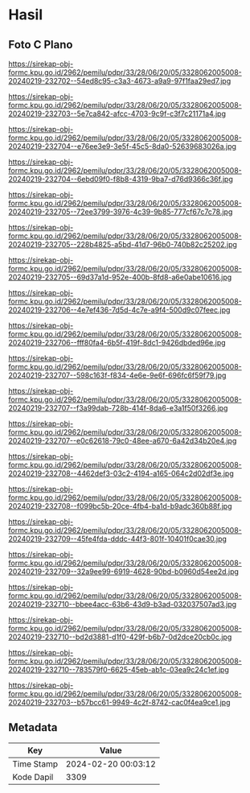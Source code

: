 # Hasil

## Foto C Plano

https://sirekap-obj-formc.kpu.go.id/2962/pemilu/pdpr/33/28/06/20/05/3328062005008-20240219-232702--54ed8c95-c3a3-4673-a9a9-97f1faa29ed7.jpg

https://sirekap-obj-formc.kpu.go.id/2962/pemilu/pdpr/33/28/06/20/05/3328062005008-20240219-232703--5e7ca842-afcc-4703-9c9f-c3f7c21171a4.jpg

https://sirekap-obj-formc.kpu.go.id/2962/pemilu/pdpr/33/28/06/20/05/3328062005008-20240219-232704--e76ee3e9-3e5f-45c5-8da0-52639683026a.jpg

https://sirekap-obj-formc.kpu.go.id/2962/pemilu/pdpr/33/28/06/20/05/3328062005008-20240219-232704--6ebd09f0-f8b8-4319-9ba7-d76d9366c36f.jpg

https://sirekap-obj-formc.kpu.go.id/2962/pemilu/pdpr/33/28/06/20/05/3328062005008-20240219-232705--72ee3799-3976-4c39-9b85-777cf67c7c78.jpg

https://sirekap-obj-formc.kpu.go.id/2962/pemilu/pdpr/33/28/06/20/05/3328062005008-20240219-232705--228b4825-a5bd-41d7-96b0-740b82c25202.jpg

https://sirekap-obj-formc.kpu.go.id/2962/pemilu/pdpr/33/28/06/20/05/3328062005008-20240219-232705--69d37a1d-952e-400b-8fd8-a6e0abe10616.jpg

https://sirekap-obj-formc.kpu.go.id/2962/pemilu/pdpr/33/28/06/20/05/3328062005008-20240219-232706--4e7ef436-7d5d-4c7e-a9f4-500d9c07feec.jpg

https://sirekap-obj-formc.kpu.go.id/2962/pemilu/pdpr/33/28/06/20/05/3328062005008-20240219-232706--fff80fa4-6b5f-419f-8dc1-9426dbded96e.jpg

https://sirekap-obj-formc.kpu.go.id/2962/pemilu/pdpr/33/28/06/20/05/3328062005008-20240219-232707--598c163f-f834-4e6e-9e6f-696fc6f59f79.jpg

https://sirekap-obj-formc.kpu.go.id/2962/pemilu/pdpr/33/28/06/20/05/3328062005008-20240219-232707--f3a99dab-728b-414f-8da6-e3a1f50f3266.jpg

https://sirekap-obj-formc.kpu.go.id/2962/pemilu/pdpr/33/28/06/20/05/3328062005008-20240219-232707--e0c62618-79c0-48ee-a670-6a42d34b20e4.jpg

https://sirekap-obj-formc.kpu.go.id/2962/pemilu/pdpr/33/28/06/20/05/3328062005008-20240219-232708--4462def3-03c2-4194-a165-064c2d02df3e.jpg

https://sirekap-obj-formc.kpu.go.id/2962/pemilu/pdpr/33/28/06/20/05/3328062005008-20240219-232708--f099bc5b-20ce-4fb4-ba1d-b9adc360b88f.jpg

https://sirekap-obj-formc.kpu.go.id/2962/pemilu/pdpr/33/28/06/20/05/3328062005008-20240219-232709--45fe4fda-dddc-44f3-801f-10401f0cae30.jpg

https://sirekap-obj-formc.kpu.go.id/2962/pemilu/pdpr/33/28/06/20/05/3328062005008-20240219-232709--32a9ee99-6919-4628-90bd-b0960d54ee2d.jpg

https://sirekap-obj-formc.kpu.go.id/2962/pemilu/pdpr/33/28/06/20/05/3328062005008-20240219-232710--bbee4acc-63b6-43d9-b3ad-032037507ad3.jpg

https://sirekap-obj-formc.kpu.go.id/2962/pemilu/pdpr/33/28/06/20/05/3328062005008-20240219-232710--bd2d3881-d1f0-429f-b6b7-0d2dce20cb0c.jpg

https://sirekap-obj-formc.kpu.go.id/2962/pemilu/pdpr/33/28/06/20/05/3328062005008-20240219-232710--783579f0-6625-45eb-ab1c-03ea9c24c1ef.jpg

https://sirekap-obj-formc.kpu.go.id/2962/pemilu/pdpr/33/28/06/20/05/3328062005008-20240219-232703--b57bcc61-9949-4c2f-8742-cac0f4ea9ce1.jpg


## Metadata

| Key        | Value               |
| ---------- | ------------------- |
| Time Stamp | 2024-02-20 00:03:12 |
| Kode Dapil | 3309                |



